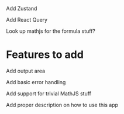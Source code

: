 Add Zustand

Add React Query

Look up mathjs for the formula stuff?

# Features to add

Add output area

Add basic error handling

Add support for trivial MathJS stuff

Add proper description on how to use this app
